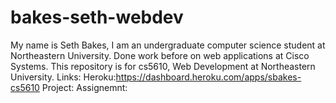 # bakes-seth-webdev

My name is Seth Bakes, I am an undergraduate computer science student at Northeastern University. Done work before on web applications at Cisco Systems.
This repository is for cs5610, Web Development at Northeastern University.
Links:
	Heroku:https://dashboard.heroku.com/apps/sbakes-cs5610
	Project:
	Assignemnt:

